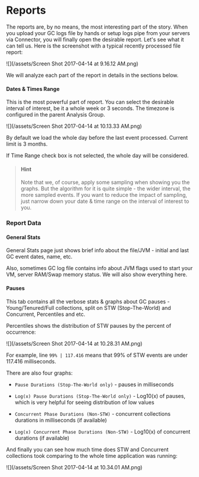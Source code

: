 # Reports

The reports are, by no means, the most interesting part of the story. When you upload your GC logs file by hands or setup logs pipe from your servers via Connector, you will finally open the desirable report. Let's see what it can tell us. Here is the screenshot with a typical recently processed file report:

![](/assets/Screen Shot 2017-04-14 at 9.16.12 AM.png)

We will analyze each part of the report in details in the sections below.

#### Dates & Times Range

This is the most powerful part of report. You can select the desirable interval of interest, be it a whole week or 3 seconds. The timezone is configured in the parent Analysis Group.

![](/assets/Screen Shot 2017-04-14 at 10.13.33 AM.png)

By default we load the whole day before the last event processed. Current limit is 3 months.

If Time Range check box is not selected, the whole day will be considered.

> #### Hint
>
> Note that we, of course, apply some sampling when showing you the graphs. But the algorithm for it is quite simple - the wider interval, the more sampled events. If you want to reduce the impact of sampling, just narrow down your date & time range on the interval of interest to you.

### Report Data

#### General Stats

General Stats page just shows brief info about the file/JVM - initial and last GC event dates, name, etc.

Also, sometimes GC log file contains info about JVM flags used to start your VM, server RAM/Swap memory status. We will also show everything here.

#### Pauses

This tab contains all the verbose stats & graphs about GC pauses - Young/Tenured/Full collections, split on STW \(Stop-The-World\) and Concurrent, Percentiles and etc.

Percentiles shows the distribution of STW pauses by the percent of occurrence:

![](/assets/Screen Shot 2017-04-14 at 10.28.31 AM.png)

For example, line `99% | 117.416` means that 99% of STW events are under 117.416 milliseconds.

There are also four graphs: 

* `Pause Durations (Stop-The-World only)` - pauses in milliseconds

* `Log(x) Pause Durations (Stop-The-World only)` - Log10\(x\) of pauses, which is very helpful for seeing distribution of low values

* `Concurrent Phase Durations (Non-STW)` - concurrent collections durations in milliseconds \(if available\)

* `Log(x) Concurrent Phase Durations (Non-STW)` - Log10\(x\) of concurrent durations \(if available\)

And finally you can see how much time does STW and Concurrent collections took comparing to the whole time application was running: 

![](/assets/Screen Shot 2017-04-14 at 10.34.01 AM.png)

